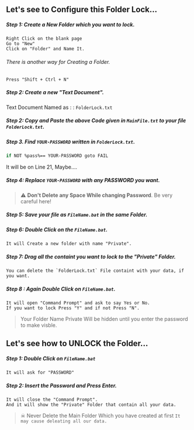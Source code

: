 ## Let's see to Configure this Folder Lock...

##### Step 1: Create a New Folder which you want to lock.
	Right Click on the blank page 
	Go to "New"
	Click on "Folder" and Name It.
###### There is another way for Creating a Folder.
	Press "Shift + Ctrl + N"

##### Step 2: Create a new "Text Document".
Text Document Named as : :  `FolderLock.txt`
##### Step 2: Copy and Paste the above Code given in `MainFile.txt` to your file `FolderLock.txt`.
##### Step 3. Find `YOUR-PASSWORD` written in `FolderLock.txt`.
```bash
if NOT %pass%== YOUR-PASSWORD goto FAIL
```
It will be on Line 21, Maybe....
##### Step 4: Replace `YOUR-PASSWORD` with any PASSWORD you want.

> :warning: **Don't Delete any Space While changing Password**. Be very careful here!

##### Step 5: Save your file as `FileName.bat` in the same Folder.
##### Step 6: Double Click on the `FileName.bat`.
	It will Create a new folder with name "Private".
##### Step 7: Drag all the containt you want to lock to the "Private" Folder.
	You can delete the `FolderLock.txt` File containt with your data, if you want.
##### Step 8 : Again Double Click on `FileName.bat`.
	It will open "Command Prompt" and ask to say Yes or No.
	If you want to lock Press "Y" and if not Press "N".
> Your Folder Name Private Will be hidden until you enter the password to make visble.

## Let's see how to UNLOCK the Folder...

##### Step 1: Double Click on `FileName.bat`
	It will ask for "PASSWORD"
##### Step 2: Insert the Password and Press Enter.
	It will close the "Command Prompt".
	And it will show the "Private" Folder that contain all your data.

> ☠ Never Delete the Main Folder Which you have created at first
> `It may cause deleating all our data.`
